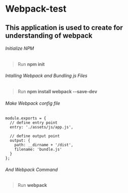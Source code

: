 # Webpack-test
## This application is used to create for understanding of webpack
###### Initialize NPM
> Run **npm init**
###### Intalling Webpack and Bundling js Files
> Run **npm install webpack --save-dev**
###### Make Webpack config file
```
module.exports = {
  // define entry point
  entry: './assets/js/app.js',

  // define output point
  output: {
    path: __dirname + '/dist',
    filename: 'bundle.js'
  }
};
```
###### And Webpack Command
> Run **webpack**
